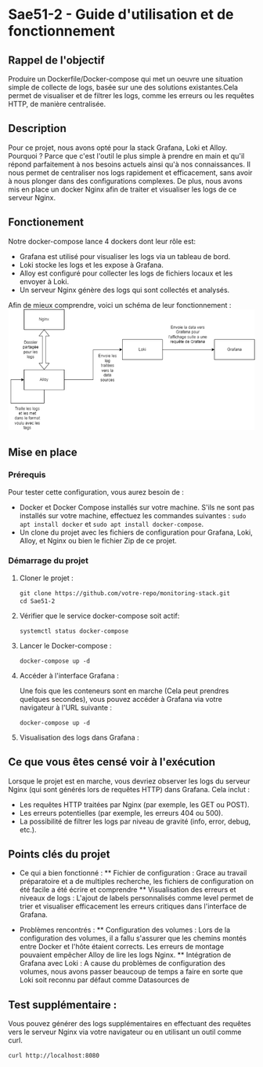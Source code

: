 # Sae51-2 - Guide d'utilisation et de fonctionnement

## Rappel de l'objectif

Produire un Dockerfile/Docker-compose qui met un oeuvre une situation simple de collecte de logs, basée sur une des solutions existantes.Cela permet de visualiser et de filtrer les logs, comme les erreurs ou les requêtes HTTP, de manière centralisée.

## Description

Pour ce projet, nous avons opté pour la stack Grafana, Loki et Alloy. Pourquoi ? Parce que c'est l'outil le plus simple à prendre en main et qu'il répond parfaitement à nos besoins actuels ainsi qu'à nos connaissances. Il nous permet de centraliser nos logs rapidement et efficacement, sans avoir à nous plonger dans des configurations complexes.
De plus, nous avons mis en place un docker Nginx afin de traiter et visualiser les logs de ce serveur Nginx.

## Fonctionement

Notre docker-compose lance 4 dockers dont leur rôle est:
* Grafana est utilisé pour visualiser les logs via un tableau de bord.
* Loki stocke les logs et les expose à Grafana.
* Alloy est configuré pour collecter les logs de fichiers locaux et les envoyer à Loki.
* Un serveur Nginx génère des logs qui sont collectés et analysés.

Afin de mieux comprendre, voici un schéma de leur fonctionnement :
![Diagram_Fonctionnement](Diagram_Fonctionnement.png)


## Mise en place
### Prérequis

Pour tester cette configuration, vous aurez besoin de :

* Docker et Docker Compose installés sur votre machine.
  S'ils ne sont pas installés sur votre machine, effectuez les commandes suivantes :
  ``sudo apt install docker`` et ``sudo apt install docker-compose``.
* Un clone du projet avec les fichiers de configuration pour Grafana, Loki, Alloy, et Nginx ou bien le fichier Zip de ce projet.

### Démarrage du projet
1. Cloner le projet :
   ```
   git clone https://github.com/votre-repo/monitoring-stack.git
   cd Sae51-2
   ```
2. Vérifier que le service docker-compose soit actif:
   ```
   systemctl status docker-compose
   ```   
3. Lancer le Docker-compose :
   ```
   docker-compose up -d
   ```   
4. Accéder à l'interface Grafana :

   Une fois que les conteneurs sont en marche (Cela peut prendres quelques secondes), vous pouvez accéder à Grafana via votre navigateur à l'URL suivante :
   ```
   docker-compose up -d
   ```   
5.  Visualisation des logs dans Grafana :

## Ce que vous êtes censé voir à l'exécution
Lorsque le projet est en marche, vous devriez observer les logs du serveur Nginx (qui sont générés lors de requêtes HTTP) dans Grafana. Cela inclut :

* Les requêtes HTTP traitées par Nginx (par exemple, les GET ou POST).
* Les erreurs potentielles (par exemple, les erreurs 404 ou 500).
* La possibilité de filtrer les logs par niveau de gravité (info, error, debug, etc.).


## Points clés du projet
* Ce qui a bien fonctionné :
** Fichier de configuration : Grace au travail préparatoire et a de multiples recherche, les fichiers de configuration on été facile a été écrire et comprendre
** Visualisation des erreurs et niveaux de logs : L'ajout de labels personnalisés comme level permet de trier et visualiser efficacement les erreurs critiques dans l'interface de Grafana.

* Problèmes rencontrés :
** Configuration des volumes : Lors de la configuration des volumes, il a fallu s'assurer que les chemins montés entre Docker et l'hôte étaient corrects. Les erreurs de montage pouvaient empêcher Alloy de lire les logs Nginx.
** Intégration de Grafana avec Loki : A cause du problèmes de configuration des volumes, nous avons passer beaucoup de temps a faire en sorte que Loki soit reconnu par défaut comme Datasources
   de
## Test supplémentaire :
Vous pouvez générer des logs supplémentaires en effectuant des requêtes vers le serveur Nginx via votre navigateur ou en utilisant un outil comme curl.
   ```
   curl http://localhost:8080
   ```   
